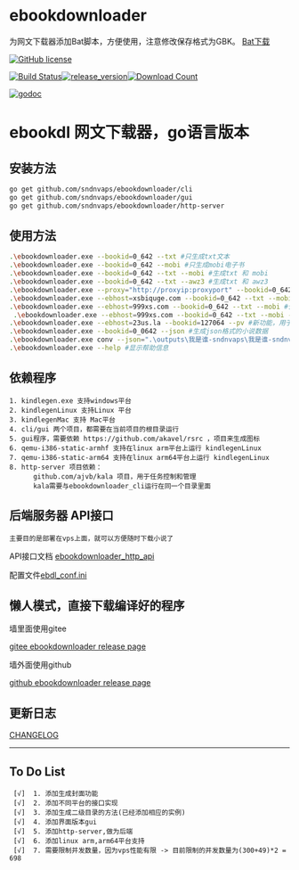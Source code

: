 # ebookdownloader
为网文下载器添加Bat脚本，方便使用，注意修改保存格式为GBK。
[Bat下载](https://github.com/GDrain/ebookdownloader/blob/master/%E4%B9%A6%E7%B1%8D%E4%B8%8B%E8%BD%BD%E5%99%A8(%E5%8F%8C%E5%87%BB%E6%88%91).bat "https://github.com/GDrain/ebookdownloader/blob/master/%E4%B9%A6%E7%B1%8D%E4%B8%8B%E8%BD%BD%E5%99%A8(%E5%8F%8C%E5%87%BB%E6%88%91).bat")


 [![GitHub license](https://img.shields.io/github/license/sndnvaps/ebookdownloader)](https://github.com/sndnvaps/ebookdownloader/blob/master/LICENSE)

[![Build Status](https://travis-ci.org/sndnvaps/ebookdownloader.svg?branch=master)](https://travis-ci.org/sndnvaps/ebookdownloader)[![release_version](https://img.shields.io/github/release/sndnvaps/ebookdownloader.svg)](https://github.com/sndnvaps/ebookdownloader/releases)[![Download Count](https://img.shields.io/github/downloads/sndnvaps/ebookdownloader/total.svg)](https://github.com/sndnvaps/ebookdownloader/releases)



[![godoc](https://img.shields.io/badge/godoc-reference-blue.svg)](https://godoc.org/github.com/sndnvaps/ebookdownloader/)

# ebookdl 网文下载器，go语言版本

  ## 安装方法
  ```bash
  go get github.com/sndnvaps/ebookdownloader/cli
  go get github.com/sndnvaps/ebookdownloader/gui
  go get github.com/sndnvaps/ebookdownloader/http-server
  ```
  ## 使用方法
  ```bash
  .\ebookdownloader.exe --bookid=0_642 --txt #只生成txt文本
  .\ebookdownloader.exe --bookid=0_642 --mobi #只生成mobi电子书
  .\ebookdownloader.exe --bookid=0_642 --txt --mobi #生成txt 和 mobi
  .\ebookdownloader.exe --bookid=0_642 --txt --awz3 #生成txt 和 awz3
  .\ebookdownloader.exe --proxy="http://proxyip:proxyport" --bookid=0_642 --mobi #生成mobi电子书，在下载章节的过程中使用 Proxy
  .\ebookdownloader.exe --ebhost=xsbiquge.com --bookid=0_642 --txt --mobi #使用xsbiquge.com做为下载源，生成txt 和 mobi
  .\ebookdownloader.exe --ebhost=999xs.com --bookid=0_642 --txt --mobi #使用999xs.com做为下载源，生成txt 和 mobi
   .\ebookdownloader.exe --ebhost=999xs.com --bookid=0_642 --txt --mobi --meta #使用999xs.com做为下载源，生成txt,mobi电子书，并生成meta.json文件于小说目录当中
  .\ebookdownloader.exe --ebhost=23us.la --bookid=127064 --pv #新功能，用于打印小说的分卷信息，此时不下载小说任何内容
  .\ebookdownloader.exe --bookid=0_0642 --json #生成json格式的小说数据
  .\ebookdownloader.exe conv --json=".\outputs\我是谁-sndnvaps\我是谁-sndnvaps.json" --txt --mobi #新功能，转换json格式到txt,mobi格式
  .\ebookdownloader.exe --help #显示帮助信息
  ```

  ## 依赖程序 
    1. kindlegen.exe 支持windows平台
    2. kindlegenLinux 支持Linux 平台
    3. kindlegenMac 支持 Mac平台
    4. cli/gui 两个项目，都需要在当前项目的根目录运行
    5. gui程序，需要依赖 https://github.com/akavel/rsrc ，项目来生成图标
    6. qemu-i386-static-armhf 支持在linux arm平台上运行 kindlegenLinux
    7. qemu-i386-static-arm64 支持在linux arm64平台上运行 kindlegenLinux
    8. http-server 项目依赖：
          github.com/ajvb/kala 项目，用于任务控制和管理
          kala需要与ebookdownloader_cli运行在同一个目录里面

  ## 后端服务器 API接口
    主要目的是部署在vps上面，就可以方便随时下载小说了
   API接口文档
[ebookdownloader_http_api](http-server/ebookdownloader_http_api.md)

配置文件[ebdl_conf.ini](conf/ebdl_conf.ini)

  ## 懒人模式，直接下载编译好的程序
  
  墙里面使用gitee

  [gitee ebookdownloader release page](https://gitee.com/sndnvaps/ebookdownloader/releases "https://gitee.com/sndnvaps/ebookdownloader/releases")

墙外面使用github

  [github ebookdownloader release page](https://github.com/sndnvaps/ebookdownloader/releases "https://github.com/sndnvaps/ebookdownloader/releases")


  ## 更新日志

  [CHANGELOG](./CHANGELOG "日志文件")

  ----------

  ## To Do List

     [√]  1. 添加生成封面功能
     [√]  2. 添加不同平台的接口实现
     [√]  3. 添加生成二级目录的方法(已经添加相应的实例)
     [√]  4. 添加界面版本gui
     [√]  5. 添加http-server,做为后端
     [√]  6. 添加linux arm,arm64平台支持
     [√]  7. 需要限制并发数量，因为vps性能有限 -> 目前限制的并发数量为(300+49)*2 = 698
